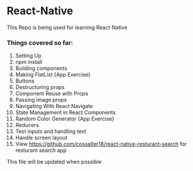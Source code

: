 # React-Native

This Repo is being used for learning React Native

### Things covered so far:
1. Setting Up
2. npm install
3. Building components
4. Making FlatList {App Exercise}
5. Buttons
6. Destructuring props
7. Component Reuse with Props
8. Passing image props
9. Navigating With React Navigate
10. State Management in React Components
11. Random Color Generator {App Exercise}
12. Reducers
13. Text inputs and handling text
14. Handle screen layout
15. View https://github.com/cossalter18/react-native-resturant-search for resturant search app

This file will be updated when possible
